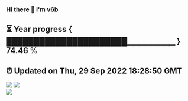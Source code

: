 ### Hi there 👋  I'm v6b  
⏳ Year progress { ██████████████████████▁▁▁▁▁▁▁▁ } 74.46 %
---
⏰ Updated on Thu, 29 Sep 2022 18:28:50 GMT
---
![](https://github-readme-stats.vercel.app/api?username=v6b&bg_color=30,e96443,904e95&title_color=fff&text_color=fff&layout=compact)
![](https://github-readme-stats.vercel.app/api/top-langs/?username=v6b&layout=compact&bg_color=30,e96443,904e95&title_color=fff&text_color=fff)  
![](https://gcore.jsdelivr.net/gh/v6b/v6b@main/assets/github-contribution-grid-snake.svg)

